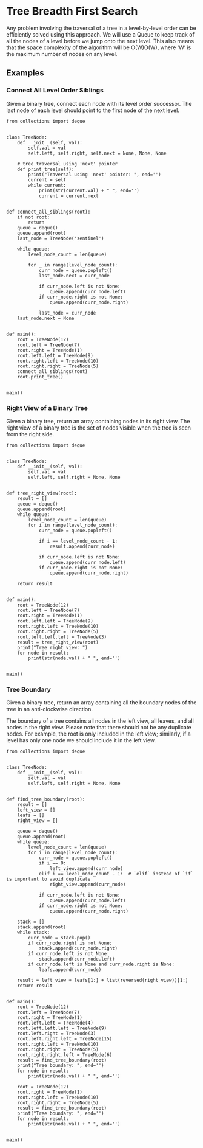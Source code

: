 # Tree Breadth First Search

Any problem involving the traversal of a tree in a level-by-level order can be efficiently solved using this approach. We will use a Queue to keep track of all the nodes of a level before we jump onto the next level. This also means that the space complexity of the algorithm will be O(W)O(W), where ‘W’ is the maximum number of nodes on any level.

## Examples
### Connect All Level Order Siblings
Given a binary tree, connect each node with its level order successor. The last node of each level should point to the first node of the next level.
```
from collections import deque


class TreeNode:
    def __init__(self, val):
        self.val = val
        self.left, self.right, self.next = None, None, None

    # tree traversal using 'next' pointer
    def print_tree(self):
        print("Traversal using 'next' pointer: ", end='')
        current = self
        while current:
            print(str(current.val) + " ", end='')
            current = current.next


def connect_all_siblings(root):
    if not root:
        return
    queue = deque()
    queue.append(root)
    last_node = TreeNode('sentinel')

    while queue:
        level_node_count = len(queue)

        for _ in range(level_node_count):
            curr_node = queue.popleft()
            last_node.next = curr_node

            if curr_node.left is not None:
                queue.append(curr_node.left)
            if curr_node.right is not None:
                queue.append(curr_node.right)

            last_node = curr_node
    last_node.next = None


def main():
    root = TreeNode(12)
    root.left = TreeNode(7)
    root.right = TreeNode(1)
    root.left.left = TreeNode(9)
    root.right.left = TreeNode(10)
    root.right.right = TreeNode(5)
    connect_all_siblings(root)
    root.print_tree()


main()

```
### Right View of a Binary Tree
Given a binary tree, return an array containing nodes in its right view. The right view of a binary tree is the set of nodes visible when the tree is seen from the right side.
```
from collections import deque


class TreeNode:
    def __init__(self, val):
        self.val = val
        self.left, self.right = None, None


def tree_right_view(root):
    result = []
    queue = deque()
    queue.append(root)
    while queue:
        level_node_count = len(queue)
        for i in range(level_node_count):
            curr_node = queue.popleft()

            if i == level_node_count - 1:
                result.append(curr_node)

            if curr_node.left is not None:
                queue.append(curr_node.left)
            if curr_node.right is not None:
                queue.append(curr_node.right)

    return result


def main():
    root = TreeNode(12)
    root.left = TreeNode(7)
    root.right = TreeNode(1)
    root.left.left = TreeNode(9)
    root.right.left = TreeNode(10)
    root.right.right = TreeNode(5)
    root.left.left.left = TreeNode(3)
    result = tree_right_view(root)
    print("Tree right view: ")
    for node in result:
        print(str(node.val) + " ", end='')


main()

```
### Tree Boundary
Given a binary tree, return an array containing all the boundary nodes of the tree in an anti-clockwise direction.


The boundary of a tree contains all nodes in the left view, all leaves, and all nodes in the right view. Please note that there should not be any duplicate nodes. For example, the root is only included in the left view; similarly, if a level has only one node we should include it in the left view.
```
from collections import deque


class TreeNode:
    def __init__(self, val):
        self.val = val
        self.left, self.right = None, None


def find_tree_boundary(root):
    result = []
    left_view = []
    leafs = []
    right_view = []

    queue = deque()
    queue.append(root)
    while queue:
        level_node_count = len(queue)
        for i in range(level_node_count):
            curr_node = queue.popleft()
            if i == 0:
                left_view.append(curr_node)
            elif i == level_node_count - 1:  # `elif` instead of `if` is important to avoid duplicate
                right_view.append(curr_node)

            if curr_node.left is not None:
                queue.append(curr_node.left)
            if curr_node.right is not None:
                queue.append(curr_node.right)

    stack = []
    stack.append(root)
    while stack:
        curr_node = stack.pop()
        if curr_node.right is not None:
            stack.append(curr_node.right)
        if curr_node.left is not None:
            stack.append(curr_node.left)
        if curr_node.left is None and curr_node.right is None:
            leafs.append(curr_node)

    result = left_view + leafs[1:] + list(reversed(right_view))[1:]
    return result


def main():
    root = TreeNode(12)
    root.left = TreeNode(7)
    root.right = TreeNode(1)
    root.left.left = TreeNode(4)
    root.left.left.left = TreeNode(9)
    root.left.right = TreeNode(3)
    root.left.right.left = TreeNode(15)
    root.right.left = TreeNode(10)
    root.right.right = TreeNode(5)
    root.right.right.left = TreeNode(6)
    result = find_tree_boundary(root)
    print("Tree boundary: ", end='')
    for node in result:
        print(str(node.val) + " ", end='')

    root = TreeNode(12)
    root.right = TreeNode(1)
    root.right.left = TreeNode(10)
    root.right.right = TreeNode(5)
    result = find_tree_boundary(root)
    print("Tree boundary: ", end='')
    for node in result:
        print(str(node.val) + " ", end='')


main()

```
